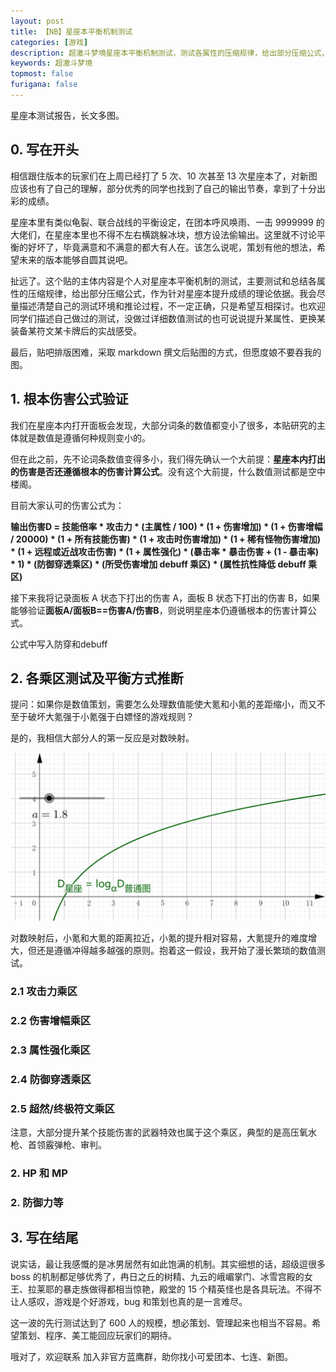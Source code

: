 ```yaml
---
layout: post
title: 【NB】星座本平衡机制测试
categories: [游戏]
description: 超激斗梦境星座本平衡机制测试，测试各属性的压缩规律，给出部分压缩公式，作为星座本提升伤害的理论依据
keywords: 超激斗梦境
topmost: false
furigana: false
---
```


星座本测试报告，长文多图。

## 0. 写在开头

相信跟住版本的玩家们在上周已经打了 5 次、10 次甚至 13 次星座本了，对新图应该也有了自己的理解，部分优秀的同学也找到了自己的输出节奏，拿到了十分出彩的成绩。

星座本里有类似龟裂、联合战线的平衡设定，在团本呼风唤雨、一击 9999999 的大佬们，在星座本里也不得不左右横跳躲冰块，想方设法偷输出。这里就不讨论平衡的好坏了，毕竟满意和不满意的都大有人在。该怎么说呢，策划有他的想法，希望未来的版本能够自圆其说吧。

扯远了。这个贴的主体内容是个人对星座本平衡机制的测试，主要测试和总结各属性的压缩规律，给出部分压缩公式，作为针对星座本提升成绩的理论依据。我会尽量描述清楚自己的测试环境和推论过程，不一定正确，只是希望互相探讨。也欢迎同学们描述自己做过的测试，没做过详细数值测试的也可说说提升某属性、更换某装备某符文某卡牌后的实战感受。

最后，贴吧排版困难，采取 markdown 撰文后贴图的方式，但愿度娘不要吞我的图。

## 1. 根本伤害公式验证

我们在星座本内打开面板会发现，大部分词条的数值都变小了很多，本贴研究的主体就是数值是遵循何种规则变小的。

但在此之前，先不论词条数值变得多小，我们得先确认一个大前提：**星座本内打出的伤害是否还遵循根本的伤害计算公式**。没有这个大前提，什么数值测试都是空中楼阁。

目前大家认可的伤害公式为：

**输出伤害D = 技能倍率 \* 攻击力 \* (主属性 / 100) \* (1 + 伤害增加) \* (1 + 伤害增幅 / 20000) \* (1 + 所有技能伤害) \* (1 + 攻击时伤害增加) \* (1 + 稀有怪物伤害增加) \* (1 + 远程或近战攻击伤害) \* (1 + 属性强化) \* (暴击率 \* 暴击伤害 + (1 - 暴击率) \* 1) * (防御穿透乘区) * (所受伤害增加 debuff 乘区) * (属性抗性降低 debuff 乘区)**

接下来我将记录面板 A 状态下打出的伤害 A，面板 B 状态下打出的伤害 B，如果能够验证**面板A/面板B==伤害A/伤害B**，则说明星座本仍遵循根本的伤害计算公式。

公式中写入防穿和debuff

## 2. 各乘区测试及平衡方式推断



提问：如果你是数值策划，需要怎么处理数值能使大氪和小氪的差距缩小，而又不至于破坏大氪强于小氪强于白嫖怪的游戏规则？

是的，我相信大部分人的第一反应是对数映射。

![](/assets/images/2022-07-18-15-49-23.png)

对数映射后，小氪和大氪的距离拉近，小氪的提升相对容易，大氪提升的难度增大，但还是遵循冲得越多越强的原则。抱着这一假设，我开始了漫长繁琐的数值测试。

### 2.1 攻击力乘区

### 2.2 伤害增幅乘区

### 2.3 属性强化乘区

### 2.4 防御穿透乘区

### 2.5 超然/终极符文乘区

注意，大部分提升某个技能伤害的武器特效也属于这个乘区，典型的是高压氧水枪、首领霰弹枪、审判。

### 2. HP 和 MP

### 2. 防御力等

## 3. 写在结尾

说实话，最让我感慨的是冰男居然有如此饱满的机制。其实细想的话，超级逗很多 boss 的机制都足够优秀了，冉日之丘的树精、九云的峨嵋掌门、冰雪宫殿的女王、拉莱耶的暴走族做得都相当惊艳，殿堂的 15 个精英怪也是各具玩法。不得不让人感叹，游戏是个好游戏，bug 和策划也真的是一言难尽。

这一波的先行测试达到了 600 人的规模，想必策划、管理起来也相当不容易。希望策划、程序、美工能回应玩家们的期待。

哦对了，欢迎联系  加入非官方蓝鹰群，助你找小可爱团本、七连、新图。